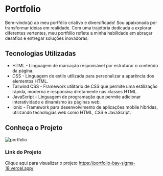 # Portfolio
Bem-vindo(a) ao meu portfólio criativo e diversificado! Sou apaixonada por transformar ideias em realidade. Com uma trajetória dedicada a explorar diferentes vertentes, meu portfólio reflete a minha habilidade em abraçar desafios e entregar soluções inovadoras.

## Tecnologias Utilizadas
- HTML - Linguagem de marcação responsável por estruturar o conteúdo da página.
- CSS - Linguagem de estilo utilizada para personalizar a aparência dos elementos HTML.
- Tailwind CSS -  Framework utilitário de CSS que permite uma estilização rápida, moderna e responsiva diretamente nas classes HTML.
- JavaScript -  Linguagem de programação que permite adicionar interatividade e dinamismo às páginas web.
- Ionic -  Framework para desenvolvimento de aplicações mobile híbridas, utilizando tecnologias web como HTML, CSS e JavaScript.

## Conheça o Projeto
![portfolio](https://github.com/user-attachments/assets/1090937d-e2da-47c5-a409-93b0dda00981)

  
### Link do Projeto
Clique aqui para visualizar o projeto <https://portfolio-bay-sigma-18.vercel.app/>

